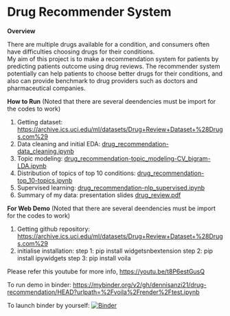 # Drug Recommender System
  
__Overview__  
  
  
There are multiple drugs available for a condition, and consumers often have difficulties choosing drugs for their conditions.   
My aim of this project is to make a recommendation system for patients by predicting patients outcome using drug reviews. 
The recommender system potentially can help patients to choose better drugs for their conditions, and also can provide benchmark to drug providers such as doctors and pharmaceutical companies.  
  
__How to Run__  (Noted that there are several deendencies must be import for the codes to work)
1. Getting dataset: https://archive.ics.uci.edu/ml/datasets/Drug+Review+Dataset+%28Drugs.com%29  
2. Data cleaning and initial EDA: [drug_recommendation-data_cleaning.ipynb](https://github.com/jisong316/drug-recommendation/blob/master/drug_recommendation-data_cleaning.ipynb)  
3. Topic modeling: [drug_recommendation-topic_modeling-CV_bigram-LDA.ipynb](https://github.com/jisong316/drug-recommendation/blob/master/drug_recommendation-topic_modeling-CV_bigram-LDA.ipynb)  
4. Distribution of topics of top 10 conditions: [drug_recommendation-top_10-topics.ipynb](https://github.com/jisong316/drug-recommendation/blob/master/drug_recommendation-top_10-topics.ipynb)  
5. Supervised learning: [drug_recommendation-nlp_supervised.ipynb](https://github.com/jisong316/drug-recommendation/blob/master/drug_recommendation-nlp_supervised.ipynb)  
6. Summary of my data: presentation slides [drug_review.pdf](https://github.com/jisong316/drug-recommendation/blob/master/drug_review.pdf)


__For Web Demo__  (Noted that there are several deendencies must be import for the codes to work)
1. Getting github repository: https://archive.ics.uci.edu/ml/datasets/Drug+Review+Dataset+%28Drugs.com%29  
2. initialise installation: 
step 1: pip install widgetsnbextension
step 2: pip install ipywidgets
step 3: pip install voila

Please refer this youtube for more info, https://youtu.be/t8P6estGusQ

To run demo in binder:
https://mybinder.org/v2/gh/dennisanzi21/drug-recommendation/HEAD?urlpath=%2Fvoila%2Frender%2Ftest.ipynb

To launch binder by yourself:
[![Binder](https://mybinder.org/badge_logo.svg)](https://mybinder.org/v2/gh/dennisanzi21/drug-recommendation/HEAD?urlpath=%2Fvoila%2Frender%2Ftest.ipynb)